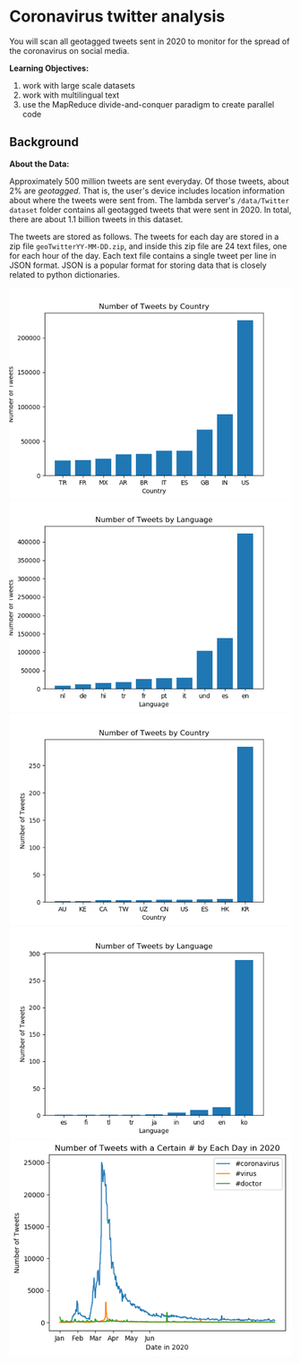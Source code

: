 # Coronavirus twitter analysis

You will scan all geotagged tweets sent in 2020 to monitor for the spread of the coronavirus on social media.

**Learning Objectives:**

1. work with large scale datasets
1. work with multilingual text
1. use the MapReduce divide-and-conquer paradigm to create parallel code

## Background

**About the Data:**

Approximately 500 million tweets are sent everyday.
Of those tweets, about 2% are *geotagged*.
That is, the user's device includes location information about where the tweets were sent from.
The lambda server's `/data/Twitter dataset` folder contains all geotagged tweets that were sent in 2020.
In total, there are about 1.1 billion tweets in this dataset.

The tweets are stored as follows.
The tweets for each day are stored in a zip file `geoTwitterYY-MM-DD.zip`,
and inside this zip file are 24 text files, one for each hour of the day.
Each text file contains a single tweet per line in JSON format.
JSON is a popular format for storing data that is closely related to python dictionaries.

![Top 10 Countries that Tweeted the word Coronavirus in the Year 2020](coronavirus_country.png)
![Top 10 Languages that Tweeted the word Coronavirus in the Year 2020](coronavirus_lang.png)
![Top 10 Countries that Tweeted the word 코로나바이러스 in the Year 2020](코로나바이러스_country.png)
![Top 10 Languages that Tweeted the word 코로나바이러스 in the Year 2020](코로나바이러스_lang.png)
![Usuage of the Word coronavirus, docter, and virus in the Year 2020](myplot5.png)
